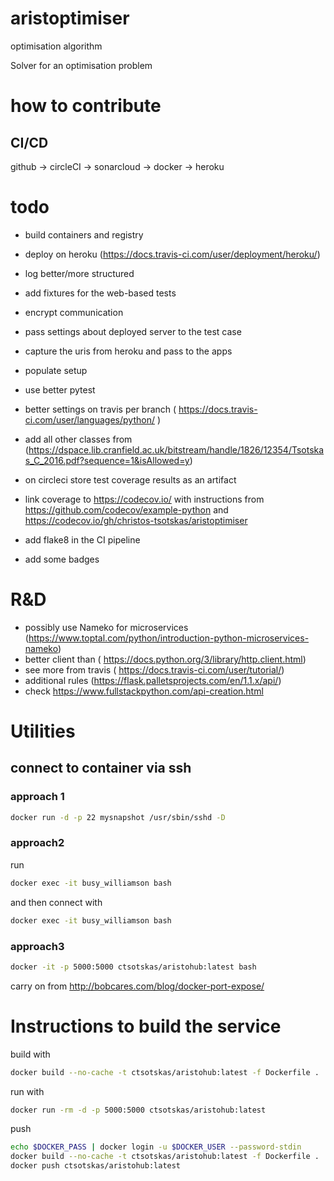 # aristoptimiser
optimisation algorithm

Solver for an optimisation problem

# how to contribute

## CI/CD

github -> circleCI -> sonarcloud -> docker -> heroku

# todo

- build containers and registry
- deploy on heroku (https://docs.travis-ci.com/user/deployment/heroku/)
- log better/more structured
- add fixtures for the web-based tests
- encrypt communication
- pass settings about deployed server to the test case
- capture the uris from heroku and pass to the apps
- populate setup
- use better pytest
- better settings on travis per branch ( https://docs.travis-ci.com/user/languages/python/ )
- add all other classes from (https://dspace.lib.cranfield.ac.uk/bitstream/handle/1826/12354/Tsotskas_C_2016.pdf?sequence=1&isAllowed=y)

- on circleci store test coverage results as an artifact
- link coverage to https://codecov.io/ with instructions from https://github.com/codecov/example-python and https://codecov.io/gh/christos-tsotskas/aristoptimiser
- add flake8 in the CI pipeline
- add some badges

# R&D
- possibly use Nameko for microservices (https://www.toptal.com/python/introduction-python-microservices-nameko)
- better client than ( https://docs.python.org/3/library/http.client.html)
- see more from travis ( https://docs.travis-ci.com/user/tutorial/)
- additional rules (https://flask.palletsprojects.com/en/1.1.x/api/)
- check https://www.fullstackpython.com/api-creation.html

# Utilities

## connect to container via ssh
### approach 1
```bash
docker run -d -p 22 mysnapshot /usr/sbin/sshd -D
```

### approach2
run
```bash
docker exec -it busy_williamson bash
```

and then connect with
```bash
docker exec -it busy_williamson bash
```

### approach3

```bash
docker -it -p 5000:5000 ctsotskas/aristohub:latest bash
```

carry on from http://bobcares.com/blog/docker-port-expose/

# Instructions to build the service

build with
```bash
docker build --no-cache -t ctsotskas/aristohub:latest -f Dockerfile .
```

run with
```bash
docker run -rm -d -p 5000:5000 ctsotskas/aristohub:latest
```


push
```bash
echo $DOCKER_PASS | docker login -u $DOCKER_USER --password-stdin
docker build --no-cache -t ctsotskas/aristohub:latest -f Dockerfile .
docker push ctsotskas/aristohub:latest

```

